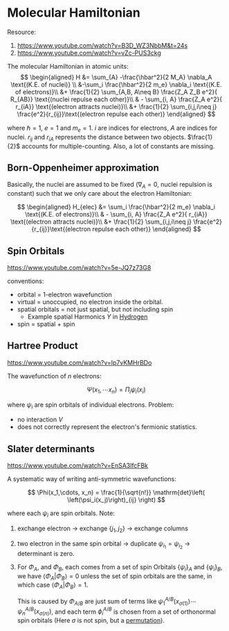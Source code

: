 # Molecular Hamiltonian 

Resource:

1. <https://www.youtube.com/watch?v=B3D_WZ3NbbM&t=24s>
2. <https://www.youtube.com/watch?v=vZc-PUS3ckg>

The molecular Hamiltonian in atomic units:
$$
\begin{aligned}
H &= \sum_{A} -\frac{\hbar^2}{2 M_A} \nabla_A \text{(K.E. of nuclei)} \\ 
&-\sum_i \frac{\hbar^2}{2 m_e} \nabla_i \text{(K.E. of electrons)}\\
&+ \frac{1}{2} \sum_{A,B, A\neq B} \frac{Z_A Z_B e^2}{ R_{AB}}
\text{(nuclei repulse each other)}\\
& - \sum_{i, A} \frac{Z_A e^2}{ r_{iA}} \text{(electron attracts nuclei)}\\
&+ \frac{1}{2} \sum_{i,j,i\neq j} \frac{e^2}{r_{ij}}\text{(electron repulse each other)}
\end{aligned}
$$

where $\hbar=1$, $e=1$ and $m_e=1$. $i$ are indices for electrons, $A$ are indices for nuclei. $r_{ij}$
and $r_{iA}$ represents the distance between two objects. 
$\frac{1}{2}$ accounts for multiple-counting.
Also, a lot
of constants are missing.

## Born-Oppenheimer approximation

Basically, the nuclei are assumed to be fixed
($\nabla_A=0$, nuclei repulsion is constant)
such that we only care about the electron Hamiltonian:

$$
\begin{aligned}
H_{elec} &= \sum_i \frac{\hbar^2}{2 m_e} \nabla_i \text{(K.E. of electrons)}\\
& - \sum_{i, A} \frac{Z_A e^2}{ r_{iA}} \text{(electron attracts nuclei)}\\
&+ \frac{1}{2} \sum_{i,j,i\neq j} \frac{e^2}{r_{ij}}\text{(electron repulse each other)}
\end{aligned}
$$

## Spin Orbitals
<https://www.youtube.com/watch?v=5e-JQ7z73G8>

conventions:

- orbital = $1$-electron wavefunction
- virtual = unoccupied, no electron inside the orbital.
- spatial orbitals = not just spatial, but not including spin
  - Example spatial Harmonics $Y$ in [Hydrogen](https://en.wikipedia.org/wiki/Hydrogen_atom?oldformat=true#Wavefunction)
- spin = spatial + spin

## Hartree Product
<https://www.youtube.com/watch?v=Ip7vKMHrBDo>

The wavefunction of $n$ electrons:

$$
\Psi(x_1,\cdots x_n) = \Pi_i \psi_i(x_i)
$$

where $\psi_i$ are spin orbitals of individual electrons. Problem:
- no interaction $V$
- does not correctly represent the electron's fermionic statistics.
  
## Slater determinants
<https://www.youtube.com/watch?v=EnSA3lfcFBk>

A systematic way of writing anti-symmetric wavefunctions:

$$
\Phi(x_1,\cdots, x_n) = \frac{1}{\sqrt{n!}}
\mathrm{det}\left(
    \left(\psi_i(x_j)\right)_{ij}
\right)
$$

where each $\psi_i$ are spin orbitals. Note:
1. exchange electron $\to$ exchange $\{j_1,j_2\}$ $\to$ exchange columns
2. two electron in the same spin orbital $\to$ duplicate $\psi_{i_1}=\psi_{i_2}$
   $\to$ determinant is zero.
3. For $\Phi_A$, and $\Phi_B$, each comes from a set of spin Orbitals
   $\{\psi_i\}_A$ and $\{\psi_i\}_B$, we have
   $\langle \Phi_A| \Phi_B\rangle = 0$ unless the set of spin orbitals are the same,
   in which case $\langle \Phi_A| \Phi_B\rangle = 1$.

   This is caused by $\Phi_{A/B}$ are just sum of terms like
   $\psi^{A/B}_1(x_{\sigma(1)})\cdots \psi^{A/B}_n(x_{\sigma(n)})$, and each 
   term $\phi^{A/B}_i$ is chosen from a set of orthonormal spin orbitals
   (Here $\sigma$ is not spin, but a 
   [permutation](https://en.wikipedia.org/wiki/Permutation?oldformat=true#Notations)).

